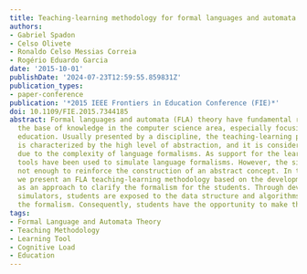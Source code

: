 ```yaml
---
title: Teaching-learning methodology for formal languages and automata theory
authors:
- Gabriel Spadon
- Celso Olivete
- Ronaldo Celso Messias Correia
- Rogério Eduardo Garcia
date: '2015-10-01'
publishDate: '2024-07-23T12:59:55.859831Z'
publication_types:
- paper-conference
publication: '*2015 IEEE Frontiers in Education Conference (FIE)*'
doi: 10.1109/FIE.2015.7344185
abstract: Formal languages and automata (FLA) theory have fundamental relevance to
  the base of knowledge in the computer science area, especially focusing on scientific
  education. Usually presented by a discipline, the teaching-learning process of FLA
  is characterized by the high level of abstraction, and it is considered difficult
  due to the complexity of language formalisms. As support for the learning process,
  tools have been used to simulate language formalisms. However, the simulation is
  not enough to reinforce the construction of an abstract concept. In this paper,
  we present an FLA teaching-learning methodology based on the development of simulators
  as an approach to clarify the formalism for the students. Through developing their
  simulators, students are exposed to the data structure and algorithms to handle
  the formalism. Consequently, students have the opportunity to make the concept concrete.
tags:
- Formal Language and Automata Theory
- Teaching Methodology
- Learning Tool
- Cognitive Load
- Education
---
```

